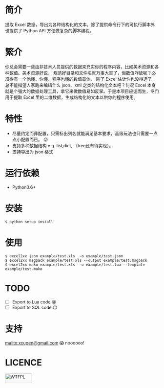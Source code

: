 # 简介
提取 Excel 数据，导出为各种结构化的文本。除了提供命令行下的可执行脚本外也提供了
 Python API 方便做复杂的脚本编程。


# 繁介
你总会需要一些由非技术人员提供的数据来充实你的程序内容，比如美术资源和各种数值。美术资源好说，
规范好目录和文件名就万事大吉了，但数值咋放呢？必须得有一个他懂、你懂、程序也懂的数值载体，
除了 Excel 估计你也没得选了，总不能指望人家跑来编辑什么 json、xml 之类的结构化文本吧？何况
 Excel 本身就是个强大的数据处理工具，拿它来做数值易如反掌。于是本项目应运而生，专门用于提取
 Excel 里的二维数据，生成结构化的文本以供你的程序使用。

# 特性
 - 尽量约定而非配置，只需标出列名就能满足基本要求，高级玩法也只需要一点点小配置而已。 :stuck_out_tongue_winking_eye:
 - 支持多种数据结构 e.g. list,dict, （tree还有待实现）。
 - 支持导出为 json 格式

# 运行依赖

  * Python3.6+

# 安装
```
$ python setup install
```

# 使用

```
$ excel2xx json example/test.xls  -o example/test.json
$ excel2xx msgpack example/test.xls --output example/test.msgpack
$ excel2xx mako example/test.xls  -o example/test.lua --template example/test.mako
```

# TODO
 - [ ] Export to Lua code :stuck_out_tongue_winking_eye:
 - [ ] Export to SQL code :stuck_out_tongue_winking_eye:

# 支持
<mailto:xcupen@gmail.com> :scream: noooooo!

# LICENCE  
<a href="http://www.wtfpl.net/">
    <img src="http://www.wtfpl.net/wp-content/uploads/2012/12/wtfpl-badge-1.png"
         width="88"
         height="31"
         alt="WTFPL" />
</a>
